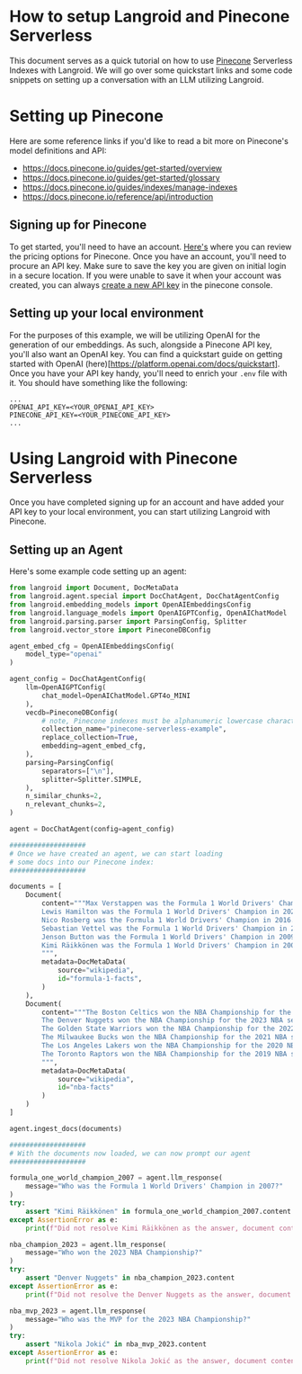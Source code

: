 # How to setup Langroid and Pinecone Serverless
This document serves as a quick tutorial on how to use [Pinecone](https://www.pinecone.io/)
Serverless Indexes with Langroid. We will go over some quickstart links and 
some code snippets on setting up a conversation with an LLM utilizing Langroid.

# Setting up Pinecone
Here are some reference links if you'd like to read a bit more on Pinecone's
model definitions and API:
- https://docs.pinecone.io/guides/get-started/overview
- https://docs.pinecone.io/guides/get-started/glossary
- https://docs.pinecone.io/guides/indexes/manage-indexes
- https://docs.pinecone.io/reference/api/introduction
## Signing up for Pinecone
To get started, you'll need to have an account. [Here's](https://www.pinecone.io/pricing/) where you can review the
pricing options for Pinecone. Once you have an account, you'll need to procure an API
key. Make sure to save the key you are given on initial login in a secure location. If
you were unable to save it when your account was created, you can always [create a new
API key](https://docs.pinecone.io/guides/projects/manage-api-keys) in the pinecone console.
## Setting up your local environment
For the purposes of this example, we will be utilizing OpenAI for the generation of our
embeddings. As such, alongside a Pinecone API key, you'll also want an OpenAI key. You can
find a quickstart guide on getting started with OpenAI (here)[https://platform.openai.com/docs/quickstart].
Once you have your API key handy, you'll need to enrich your `.env` file with it.
You should have something like the following:
```env
...
OPENAI_API_KEY=<YOUR_OPENAI_API_KEY>
PINECONE_API_KEY=<YOUR_PINECONE_API_KEY>
...
```

# Using Langroid with Pinecone Serverless
Once you have completed signing up for an account and have added your API key
to your local environment, you can start utilizing Langroid with Pinecone.
## Setting up an Agent
Here's some example code setting up an agent:
```python
from langroid import Document, DocMetaData
from langroid.agent.special import DocChatAgent, DocChatAgentConfig
from langroid.embedding_models import OpenAIEmbeddingsConfig
from langroid.language_models import OpenAIGPTConfig, OpenAIChatModel
from langroid.parsing.parser import ParsingConfig, Splitter
from langroid.vector_store import PineconeDBConfig

agent_embed_cfg = OpenAIEmbeddingsConfig(
    model_type="openai"
)

agent_config = DocChatAgentConfig(
    llm=OpenAIGPTConfig(
        chat_model=OpenAIChatModel.GPT4o_MINI
    ),
    vecdb=PineconeDBConfig(
        # note, Pinecone indexes must be alphanumeric lowercase characters or "-"
        collection_name="pinecone-serverless-example",
        replace_collection=True,
        embedding=agent_embed_cfg,
    ),
    parsing=ParsingConfig(
        separators=["\n"],
        splitter=Splitter.SIMPLE,
    ),
    n_similar_chunks=2,
    n_relevant_chunks=2,
)

agent = DocChatAgent(config=agent_config)

###################
# Once we have created an agent, we can start loading
# some docs into our Pinecone index:
###################

documents = [
    Document(
        content="""Max Verstappen was the Formula 1 World Drivers' Champion in 2024.
        Lewis Hamilton was the Formula 1 World Drivers' Champion in 2020.
        Nico Rosberg was the Formula 1 World Drivers' Champion in 2016.
        Sebastian Vettel was the Formula 1 World Drivers' Champion in 2013.
        Jenson Button was the Formula 1 World Drivers' Champion in 2009.
        Kimi Räikkönen was the Formula 1 World Drivers' Champion in 2007.
        """,
        metadata=DocMetaData(
            source="wikipedia",
            id="formula-1-facts",
        )
    ),
    Document(
        content="""The Boston Celtics won the NBA Championship for the 2024 NBA season. The MVP for the 2024 NBA Championship was Jaylen Brown.
        The Denver Nuggets won the NBA Championship for the 2023 NBA season. The MVP for the 2023 NBA Championship was Nikola Jokić.
        The Golden State Warriors won the NBA Championship for the 2022 NBA season. The MVP for the 2022 NBA Championship was Stephen Curry.
        The Milwaukee Bucks won the NBA Championship for the 2021 NBA season. The MVP for the 2021 NBA Championship was Giannis Antetokounmpo.
        The Los Angeles Lakers won the NBA Championship for the 2020 NBA season. The MVP for the 2020 NBA Championship was LeBron James.
        The Toronto Raptors won the NBA Championship for the 2019 NBA season. The MVP for the 2019 NBA Championship was Kawhi Leonard.
        """,
        metadata=DocMetaData(
            source="wikipedia",
            id="nba-facts"
        )
    )
]

agent.ingest_docs(documents)

###################
# With the documents now loaded, we can now prompt our agent
###################

formula_one_world_champion_2007 = agent.llm_response(
    message="Who was the Formula 1 World Drivers' Champion in 2007?"
)
try:
    assert "Kimi Räikkönen" in formula_one_world_champion_2007.content
except AssertionError as e:
    print(f"Did not resolve Kimi Räikkönen as the answer, document content: {formula_one_world_champion_2007.content} ")

nba_champion_2023 = agent.llm_response(
    message="Who won the 2023 NBA Championship?"
)
try:
    assert "Denver Nuggets" in nba_champion_2023.content
except AssertionError as e:
    print(f"Did not resolve the Denver Nuggets as the answer, document content: {nba_champion_2023.content}")

nba_mvp_2023 = agent.llm_response(
    message="Who was the MVP for the 2023 NBA Championship?"
)
try:
    assert "Nikola Jokić" in nba_mvp_2023.content
except AssertionError as e:
    print(f"Did not resolve Nikola Jokić as the answer, document content: {nba_mvp_2023.content}")
```
